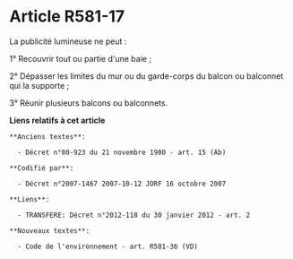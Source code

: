 # Article R581-17

La publicité lumineuse ne peut :

1° Recouvrir tout ou partie d'une baie ;

2° Dépasser les limites du mur ou du garde-corps du balcon ou balconnet qui la supporte ;

3° Réunir plusieurs balcons ou balconnets.

**Liens relatifs à cet article**

	**Anciens textes**:

	  - Décret n°80-923 du 21 novembre 1980 - art. 15 (Ab)

	**Codifié par**:

	  - Décret n°2007-1467 2007-10-12 JORF 16 octobre 2007

	**Liens**:

	  - TRANSFERE: Décret n°2012-118 du 30 janvier 2012 - art. 2

	**Nouveaux textes**:

	  - Code de l'environnement - art. R581-36 (VD)
